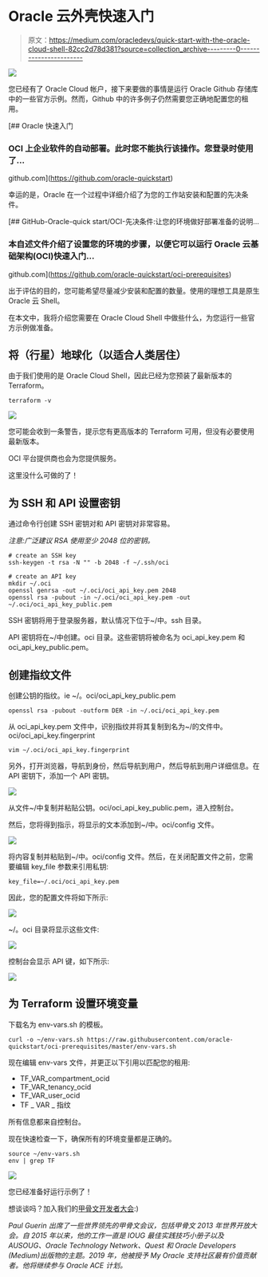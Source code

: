 # Oracle 云外壳快速入门

> 原文：<https://medium.com/oracledevs/quick-start-with-the-oracle-cloud-shell-82cc2d78d381?source=collection_archive---------0----------------------->

![](img/5edd4dd12f7ef0a124d11f91d2442a95.png)

您已经有了 Oracle Cloud 帐户，接下来要做的事情是运行 Oracle Github 存储库中的一些官方示例。然而，Github 中的许多例子仍然需要您正确地配置您的租用。

[](https://github.com/oracle-quickstart) [## Oracle 快速入门

### OCI 上企业软件的自动部署。此时您不能执行该操作。您登录时使用了…

github.com](https://github.com/oracle-quickstart) 

幸运的是，Oracle 在一个过程中详细介绍了为您的工作站安装和配置的先决条件。

[](https://github.com/oracle-quickstart/oci-prerequisites) [## GitHub-Oracle-quick start/OCI-先决条件:让您的环境做好部署准备的说明…

### 本自述文件介绍了设置您的环境的步骤，以便它可以运行 Oracle 云基础架构(OCI)快速入门…

github.com](https://github.com/oracle-quickstart/oci-prerequisites) 

出于评估的目的，您可能希望尽量减少安装和配置的数量。使用的理想工具是原生 Oracle 云 Shell。

在本文中，我将介绍您需要在 Oracle Cloud Shell 中做些什么，为您运行一些官方示例做准备。

## 将（行星）地球化（以适合人类居住）

由于我们使用的是 Oracle Cloud Shell，因此已经为您预装了最新版本的 Terraform。

```
terraform -v
```

![](img/17874ec2b34e004c6abc91a4fd5cb2f0.png)

您可能会收到一条警告，提示您有更高版本的 Terraform 可用，但没有必要使用最新版本。

OCI 平台提供商也会为您提供服务。

这里没什么可做的了！

## 为 SSH 和 API 设置密钥

通过命令行创建 SSH 密钥对和 API 密钥对非常容易。

*注意:广泛建议 RSA 使用至少 2048 位的密钥。*

```
# create an SSH key
ssh-keygen -t rsa -N "" -b 2048 -f ~/.ssh/oci

# create an API key
mkdir ~/.oci
openssl genrsa -out ~/.oci/oci_api_key.pem 2048
openssl rsa -pubout -in ~/.oci/oci_api_key.pem -out ~/.oci/oci_api_key_public.pem
```

SSH 密钥将用于登录服务器，默认情况下位于~/中。ssh 目录。

API 密钥将在~/中创建。oci 目录。这些密钥将被命名为 oci_api_key.pem 和 oci_api_key_public.pem。

## 创建指纹文件

创建公钥的指纹。ie ~/。oci/oci_api_key_public.pem

```
openssl rsa -pubout -outform DER -in ~/.oci/oci_api_key.pem
```

从 oci_api_key.pem 文件中，识别指纹并将其复制到名为~/的文件中。oci/oci_api_key.fingerprint

```
vim ~/.oci/oci_api_key.fingerprint
```

另外，打开浏览器，导航到身份，然后导航到用户，然后导航到用户详细信息。在 API 密钥下，添加一个 API 密钥。

![](img/de26b222c322e6484e77658d2f7b1659.png)

从文件~/中复制并粘贴公钥。oci/oci_api_key_public.pem，进入控制台。

然后，您将得到指示，将显示的文本添加到~/中。oci/config 文件。

![](img/ebfa0fdfb6f65386ed1ba2b5f8f46def.png)

将内容复制并粘贴到~/中。oci/config 文件。然后，在关闭配置文件之前，您需要编辑 key_file 参数来引用私钥:

```
key_file=~/.oci/oci_api_key.pem
```

因此，您的配置文件将如下所示:

![](img/d8a8fc9169319ed88adf83fb704f5b26.png)

~/。oci 目录将显示这些文件:

![](img/ef28e57fdfb0c2c12d74fe09a1a3e0e8.png)

控制台会显示 API 键，如下所示:

![](img/1f96ccbc19e1a407728e3f639398793a.png)

## 为 Terraform 设置环境变量

下载名为 env-vars.sh 的模板。

```
curl -o ~/env-vars.sh https://raw.githubusercontent.com/oracle-quickstart/oci-prerequisites/master/env-vars.sh
```

现在编辑 env-vars 文件，并更正以下引用以匹配您的租用:

*   TF_VAR_compartment_ocid
*   TF_VAR_tenancy_ocid
*   TF_VAR_user_ocid
*   TF _ VAR _ 指纹

所有信息都来自控制台。

现在快速检查一下，确保所有的环境变量都是正确的。

```
source ~/env-vars.sh
env | grep TF
```

![](img/78b53896c885e559cbc60e09f3251e12.png)

您已经准备好运行示例了！

想谈谈吗？加入我们的[甲骨文开发者大会](https://bit.ly/odevrel_slack):)

*Paul Guerin 出席了一些世界领先的甲骨文会议，包括甲骨文 2013 年世界开放大会。自 2015 年以来，他的工作一直是 IOUG 最佳实践技巧小册子以及 AUSOUG、Oracle Technology Network、Quest 和 Oracle Developers (Medium)出版物的主题。2019 年，他被授予 My Oracle 支持社区最有价值贡献者。他将继续参与 Oracle ACE 计划。*